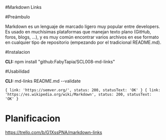 #Markdown Links

#Preámbulo

Markdown es un lenguaje de marcado ligero muy popular entre developers. Es usado en muchísimas plataformas que manejan texto plano (GitHub, foros, blogs, ...), y es muy común encontrar varios archivos en ese formato en cualquier tipo de repositorio (empezando por el tradicional README.md).



#Instalacion 

**CLI:** npm install "github:FabyTapia/SCL008-md-links"

#Usabilidad

**CLI:** md-links README.md --validate

` { link: 'https://semver.org/', status: 200, statusText: 'OK' }
{ link: 'https://es.wikipedia.org/wiki/Markdown',
  status: 200,
  statusText: 'OK' } `

  # Planificacion

https://trello.com/b/G1XssPNA/markdown-links



